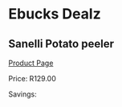 
# Ebucks Dealz
## Sanelli Potato peeler
[Product Page](https://www.ebucks.com/web/shop/productSelected.do?prodId=1161870486&catId=1236470727)

Price: R129.00

Savings: 


	